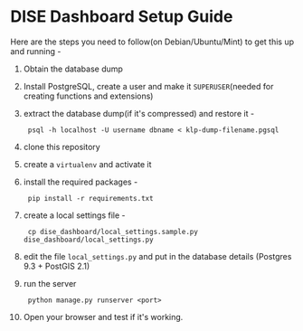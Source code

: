 DISE Dashboard Setup Guide
===============

Here are the steps you need to follow(on Debian/Ubuntu/Mint) to get this up and running -

1. Obtain the database dump
2. Install PostgreSQL, create a user and make it `SUPERUSER`(needed for creating functions and extensions)
3. extract the database dump(if it's compressed) and restore it -

        psql -h localhost -U username dbname < klp-dump-filename.pgsql

4. clone this repository
5. create a `virtualenv` and activate it
6. install the required packages -

        pip install -r requirements.txt

7. create a local settings file -

        cp dise_dashboard/local_settings.sample.py dise_dashboard/local_settings.py

8. edit the file `local_settings.py` and put in the database details (Postgres 9.3 + PostGIS 2.1)
9. run the server

        python manage.py runserver <port>

10. Open your browser and test if it's working.